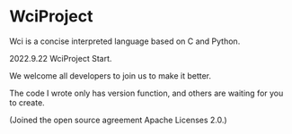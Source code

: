 # WciProject

Wci is a concise interpreted language based on C and Python.

2022.9.22 WciProject Start.

We welcome all developers to join us to make it better.

The code I wrote only has version function, and others are waiting for you to create.

(Joined the open source agreement Apache Licenses 2.0.)
